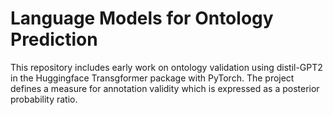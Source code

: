 # Language Models for Ontology Prediction

This repository includes early work on ontology validation using distil-GPT2 in the Huggingface Transgformer package with PyTorch. The project defines a measure for annotation validity which is expressed as a posterior probability ratio.

